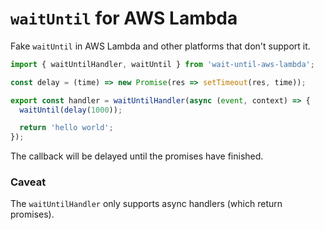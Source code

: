 # `waitUntil` for AWS Lambda

Fake `waitUntil` in AWS Lambda and other platforms that don't support it.

```js
import { waitUntilHandler, waitUntil } from 'wait-until-aws-lambda';

const delay = (time) => new Promise(res => setTimeout(res, time));

export const handler = waitUntilHandler(async (event, context) => {
  waitUntil(delay(1000));

  return 'hello world';
});
```

The callback will be delayed until the promises have finished.

### Caveat

The `waitUntilHandler` only supports async handlers (which return promises).

